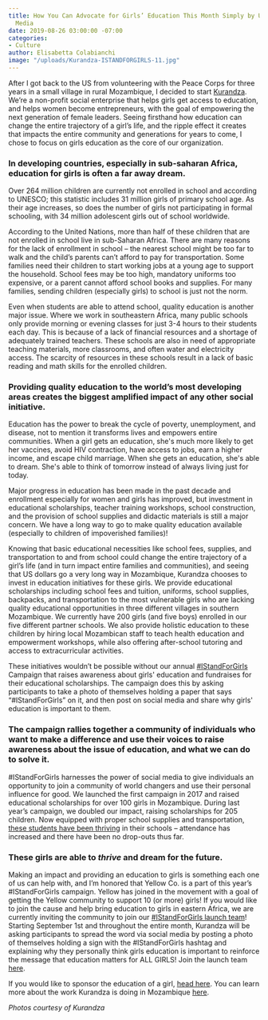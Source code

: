 ```yaml
---
title: How You Can Advocate for Girls’ Education This Month Simply by Using Social
  Media
date: 2019-08-26 03:00:00 -07:00
categories:
- Culture
author: Elisabetta Colabianchi
image: "/uploads/Kurandza-ISTANDFORGIRLS-11.jpg"
---
```


After I got back to the US from volunteering with the Peace Corps for three years in a small village in rural Mozambique, I decided to start [Kurandza](https://www.kurandza.org/). We’re a non-profit social enterprise that helps girls get access to education, and helps women become entrepreneurs, with the goal of empowering the next generation of female leaders. Seeing firsthand how education can change the entire trajectory of a girl’s life, and the ripple effect it creates that impacts the entire community and generations for years to come, I chose to focus on girls education as the core of our organization.

### In developing countries, especially in sub-saharan Africa, education for girls is often a far away dream. 

Over 264 million children are currently not enrolled in school and according to UNESCO; this statistic includes 31 million girls of primary school age. As their age increases, so does the number of girls not participating in formal schooling, with 34 million adolescent girls out of school worldwide. 

According to the United Nations, more than half of these children that are not enrolled in school live in sub-Saharan Africa. There are many reasons for the lack of enrollment in school – the nearest school might be too far to walk and the child’s parents can’t afford to pay for transportation. Some families need their children to start working jobs at a young age to support the household. School fees may be too high, mandatory uniforms too expensive, or a parent cannot afford school books and supplies. For many families, sending children (especially girls) to school is just not the norm. 

Even when students are able to attend school, quality education is another major issue. Where we work in southeastern Africa, many public schools only provide morning or evening classes for just 3-4 hours to their students each day. This is because of a lack of financial resources and a shortage of adequately trained teachers. These schools are also in need of appropriate teaching materials, more classrooms, and often water and electricity access. The scarcity of resources in these schools result in a lack of basic reading and math skills for the enrolled children. 

### Providing quality education to the world’s most developing areas creates the biggest amplified impact of any other social initiative. 

Education has the power to break the cycle of poverty, unemployment, and disease, not to mention it transforms lives and empowers entire communities. When a girl gets an education, she's much more likely to get her vaccines, avoid HIV contraction, have access to jobs, earn a higher income, and escape child marriage. When she gets an education, she's able to dream. She's able to think of tomorrow instead of always living just for today.

Major progress in education has been made in the past decade and enrollment especially for women and girls has improved, but investment in educational scholarships, teacher training workshops, school construction, and the provision of school supplies and didactic materials is still a major concern. We have a long way to go to make quality education available (especially to children of impoverished families)!

Knowing that basic educational necessities like school fees, supplies, and transportation to and from school could change the entire trajectory of a girl’s life (and in turn impact entire families and communities), and seeing that US dollars go a very long way in Mozambique, Kurandza chooses to invest in education initiatives for these girls. We provide educational scholarships including school fees and tuition, uniforms, school supplies, backpacks, and transportation to the most vulnerable girls who are lacking quality educational opportunities in three different villages in southern Mozambique. We currently have 200 girls (and five boys) enrolled in our five different partner schools. We also provide holistic education to these children by hiring local Mozambican staff to teach health education and empowerment workshops, while also offering after-school tutoring and access to extracurricular activities.

These initiatives wouldn’t be possible without our annual [#IStandForGirls](https://www.kurandza.org/istandforgirls) Campaign that raises awareness about girls' education and fundraises for their educational scholarships. The campaign does this by asking participants to take a photo of themselves holding a paper that says “#IStandForGirls” on it, and then post on social media and share why girls' education is important to them. 

### The campaign rallies together a community of individuals who want to make a difference and use their voices to raise awareness about the issue of education, and what we can do to solve it. 

#IStandForGirls harnesses the power of social media to give individuals an opportunity to join a community of world changers and use their personal influence for good.  We launched the first campaign in 2017 and raised educational scholarships for over 100 girls in Mozambique. During last year’s campaign, we doubled our impact, raising scholarships for 205 children. Now equipped with proper school supplies and transportation, [these students have been thriving](https://www.kurandza.org/meet-the-girls) in their schools – attendance has increased and there have been no drop-outs thus far.

### These girls are able to _thrive_ and dream for the future.

Making an impact and providing an education to girls is something each one of us can help with, and I’m honored that Yellow Co. is a part of this year’s #IStandForGirls campaign. Yellow has joined in the movement with a goal of getting the Yellow community to support 10 (or more) girls! If you would like to join the cause and help bring education to girls in eastern Africa, we are currently inviting the community to join our [#IStandForGirls launch team](https://www.kurandza.org/launch-team)! Starting September 1st and throughout the entire month, Kurandza will be asking participants to spread the word via social media by posting a photo of themselves holding a sign with the #IStandForGirls hashtag and explaining why they personally think girls education is important to reinforce the message that education matters for ALL GIRLS! Join the launch team [here](https://www.kurandza.org/launch-team). 

If you would like to sponsor the education of a girl, [head here](https://www.kurandza.org/sponsor-a-girl). You can learn more about the work Kurandza is doing in Mozambique [here](https://www.kurandza.org/our-work).

_Photos courtesy of Kurandza_